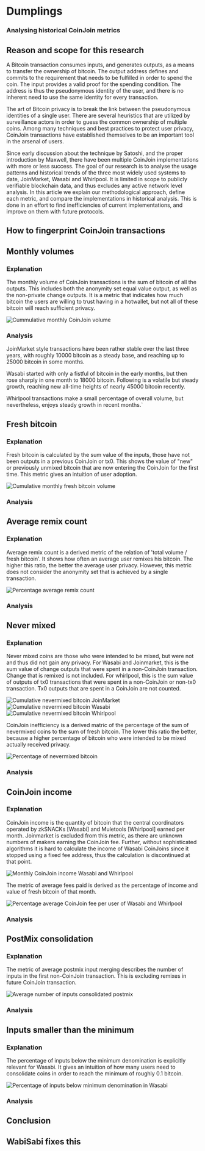 # Dumplings
### Analysing historical CoinJoin metrics

## Reason and scope for this research

A Bitcoin transaction consumes inputs, and generates outputs, as a means to transfer the ownership of bitcoin. The output address defines and commits to the requirement that needs to be fulfilled in order to spend the coin. The input provides a valid proof for the spending condition. The address is thus the pseudonymous identity of the user, and there is no inherent need to use the same identity for every transaction.

The art of Bitcoin privacy is to break the link between the pseudonymous identities of a single user. There are several heuristics that are utilized by surveillance actors in order to guess the common ownership of multiple coins. Among many techniques and best practices to protect user privacy, CoinJoin transactions have established themselves to be an important tool in the arsenal of users.

Since early discussion about the technique by Satoshi, and the proper introduction by Maxwell, there have been multiple CoinJoin implementations with more or less success. The goal of our research is to analyse the usage patterns and historical trends of the three most widely used systems to date, JoinMarket, Wasabi and Whirlpool. It is limited in scope to publicly verifiable blockchain data, and thus excludes any active network level analysis. In this article we explain our methodological approach, define each metric, and compare the implementations in historical analysis. This is done in an effort to find inefficiencies of current implementations, and improve on them with future protocols.

## How to fingerprint CoinJoin transactions



## Monthly volumes

### Explanation

The monthly volume of CoinJoin transactions is the sum of bitcoin of all the outputs. This includes both the anonymity set equal value output, as well as the non-private change outputs. It is a metric that indicates how much bitcoin the users are willing to trust having in a hotwallet, but not all of these bitcoin will reach sufficient privacy.

![Cummulative monthly CoinJoin volume](https://i.imgur.com/g3ydCzE.png)

### Analysis

JoinMarket style transactions have been rather stable over the last three years, with roughly 10000 bitcoin as a steady base, and reaching up to 25000 bitcoin in some months.

Wasabi started with only a fistful of bitcoin in the early months, but then rose sharply in one month to 18000 bitcoin. Following is a volatile but steady growth, reaching new all-time heights of nearly 45000 bitcoin recently.

Whirlpool transactions make a small percentage of overall volume, but nevertheless, enjoys steady growth in recent months.`

## Fresh bitcoin

### Explanation

Fresh bitcoin is calculated by the sum value of the inputs, those have not been outputs in a previous CoinJoin or tx0. This shows the value of "new" or previously unmixed bitcoin that are now entering the CoinJoin for the first time. This metric gives an intuition of user adoption.

![Cumulative monthly fresh bitcoin volume](https://i.imgur.com/r2YQ2Wm.png)

### Analysis



## Average remix count

### Explanation

Average remix count is a derived metric of the relation of 'total volume / fresh bitcoin'. It shows how often an average user remixes his bitcoin. The higher this ratio, the better the average user privacy. However, this metric does not consider the anonymity set that is achieved by a single transaction.

![Percentage average remix count](https://i.imgur.com/MISX41S.png)

### Analysis



## Never mixed

### Explanation

Never mixed coins are those who were intended to be mixed, but were not and thus did not gain any privacy. For Wasabi and Joinmarket, this is the sum value of change outputs that were spent in a non-CoinJoin transaction. Change that is remixed is not included. For whirlpool, this is the sum value of outputs of tx0 transactions that were spent in a non-CoinJoin or non-tx0 transaction. Tx0 outputs that are spent in a CoinJoin are not counted.

![Cumulative nevermixed bitcoin JoinMarket](https://i.imgur.com/iCNIsxW.png)
![Cumulative nevermixed bitcoin Wasabi](https://i.imgur.com/RtbCS6H.png)
![Cumulative nevermixed bitcoin Whirlpool](https://i.imgur.com/3vAEtmW.png)

CoinJoin inefficiency is a derived matric of the percentage of the sum of nevermixed coins to the sum of fresh bitcoin. The lower this ratio the better, because a higher percentage of bitcoin who were intended to be mixed actually received privacy.

![Percentage of nevermixed bitcoin](https://i.imgur.com/AXiyTP2.png)

### Analysis



## CoinJoin income

### Explanation

CoinJoin income is the quantity of bitcoin that the central coordinators operated by zkSNACKs [Wasabi] and Muletools [Whirlpool] earned per month. Joinmarket is excluded from this metric, as there are unknown numbers of makers earning the CoinJoin fee. Further, without sophisticated algorithms it is hard to calculate the income of Wasabi CoinJoins since it stopped using a fixed fee address, thus the calculation is discontinued at that point.

![Monthly CoinJoin income Wasabi and Whirlpool](https://i.imgur.com/H2Czk1M.png)

The metric of average fees paid is derived as the percentage of income and value of fresh bitcoin of that month.

![Percentage average CoinJoin fee per user of Wasabi and Whirlpool](https://i.imgur.com/kAZ1y8U.png)

### Analysis



## PostMix consolidation

### Explanation

The metric of average postmix input merging describes the number of inputs in the first non-CoinJoin transaction. This is excluding remixes in future CoinJoin transaction.

![Average number of inputs consolidated postmix](https://i.imgur.com/zhrY7Jv.png)

### Analysis



## Inputs smaller than the minimum

### Explanation

The percentage of inputs below the minimum denomination is explicitly relevant for Wasabi. It gives an intuition of how many users need to consolidate coins in order to reach the minimum of roughly 0.1 bitcoin.

![Percentage of inputs below minimum denomination in Wasabi](https://i.imgur.com/FCtCB2K.png)

### Analysis



## Conclusion



## WabiSabi fixes this



